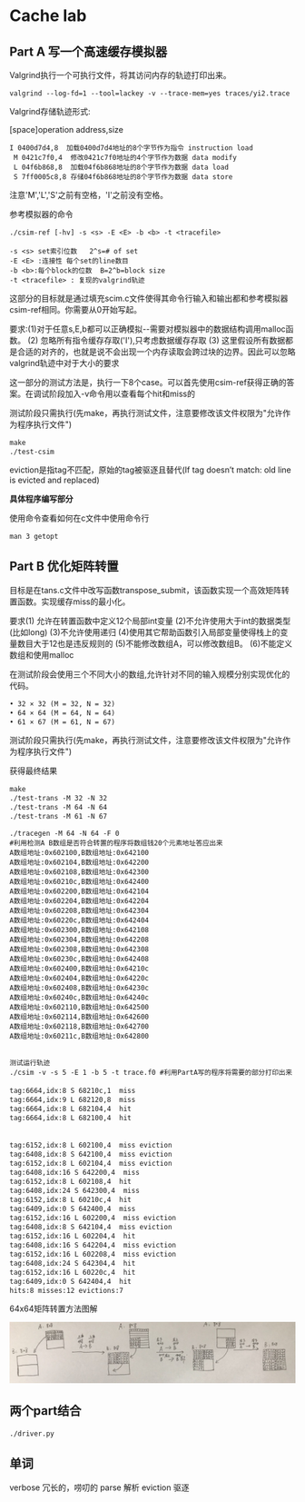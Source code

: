 # Cache lab

## Part A 写一个高速缓存模拟器

Valgrind执行一个可执行文件，将其访问内存的轨迹打印出来。

```
valgrind --log-fd=1 --tool=lackey -v --trace-mem=yes traces/yi2.trace
```

Valgrind存储轨迹形式:

[space]operation address,size

```
I 0400d7d4,8  加载0400d7d4地址的8个字节作为指令 instruction load
 M 0421c7f0,4  修改0421c7f0地址的4个字节作为数据 data modify
 L 04f6b868,8  加载04f6b868地址的8个字节作为数据 data load 
 S 7ff0005c8,8 存储04f6b868地址的8个字节作为数据 data store
```
注意'M','L','S'之前有空格，'I'之前没有空格。

参考模拟器的命令

```
./csim-ref [-hv] -s <s> -E <E> -b <b> -t <tracefile>

-s <s> set索引位数   2^s=# of set
-E <E> :连接性 每个set的line数目
-b <b>:每个block的位数  B=2^b=block size
-t <tracefile> : 复现的valgrind轨迹 
```

这部分的目标就是通过填充scim.c文件使得其命令行输入和输出都和参考模拟器csim-ref相同。你需要从0开始写起。

要求:(1)对于任意s,E,b都可以正确模拟--需要对模拟器中的数据结构调用malloc函数。
(2) 忽略所有指令缓存存取('I'),只考虑数据缓存存取
(3) 这里假设所有数据都是合适的对齐的，也就是说不会出现一个内存读取会跨过块的边界。因此可以忽略valgrind轨迹中对于大小的要求

这一部分的测试方法是，执行一下8个case。可以首先使用csim-ref获得正确的答案。在调试阶段加入-v命令用以查看每个hit和miss的



测试阶段只需执行(先make，再执行测试文件，注意要修改该文件权限为"允许作为程序执行文件")

```
make
./test-csim
```

eviction是指tag不匹配，原始的tag被驱逐且替代(If tag doesn’t match: old line is evicted and replaced)

**具体程序编写部分**

使用命令查看如何在c文件中使用命令行
```
man 3 getopt
```




## Part B 优化矩阵转置

目标是在tans.c文件中改写函数transpose_submit，该函数实现一个高效矩阵转置函数。实现缓存miss的最小化。

要求(1) 允许在转置函数中定义12个局部int变量
(2)不允许使用大于int的数据类型(比如long)
(3)不允许使用递归
(4)使用其它帮助函数引入局部变量使得栈上的变量数目大于12也是违反规则的 
(5)不能修改数组A，可以修改数组B。
(6)不能定义数组和使用malloc

在测试阶段会使用三个不同大小的数组,允许针对不同的输入规模分别实现优化的代码。
```
• 32 × 32 (M = 32, N = 32)
• 64 × 64 (M = 64, N = 64)
• 61 × 67 (M = 61, N = 67)
```

测试阶段只需执行(先make，再执行测试文件，注意要修改该文件权限为"允许作为程序执行文件")



获得最终结果
```
make
./test-trans -M 32 -N 32
./test-trans -M 64 -N 64
./test-trans -M 61 -N 67
```

```
./tracegen -M 64 -N 64 -F 0 
#利用检测A B数组是否符合转置的程序将数组钱20个元素地址答应出来
A数组地址:0x602100,B数组地址:0x642100
A数组地址:0x602104,B数组地址:0x642200
A数组地址:0x602108,B数组地址:0x642300
A数组地址:0x60210c,B数组地址:0x642400
A数组地址:0x602200,B数组地址:0x642104
A数组地址:0x602204,B数组地址:0x642204
A数组地址:0x602208,B数组地址:0x642304
A数组地址:0x60220c,B数组地址:0x642404
A数组地址:0x602300,B数组地址:0x642108
A数组地址:0x602304,B数组地址:0x642208
A数组地址:0x602308,B数组地址:0x642308
A数组地址:0x60230c,B数组地址:0x642408
A数组地址:0x602400,B数组地址:0x64210c
A数组地址:0x602404,B数组地址:0x64220c
A数组地址:0x602408,B数组地址:0x64230c
A数组地址:0x60240c,B数组地址:0x64240c
A数组地址:0x602110,B数组地址:0x642500
A数组地址:0x602114,B数组地址:0x642600
A数组地址:0x602118,B数组地址:0x642700
A数组地址:0x60211c,B数组地址:0x642800
```

```

测试运行轨迹
./csim -v -s 5 -E 1 -b 5 -t trace.f0 #利用PartA写的程序将需要的部分打印出来

tag:6664,idx:8 S 68210c,1  miss
tag:6664,idx:9 L 682120,8  miss
tag:6664,idx:8 L 682104,4  hit
tag:6664,idx:8 L 682100,4  hit


tag:6152,idx:8 L 602100,4  miss eviction
tag:6408,idx:8 S 642100,4  miss eviction
tag:6152,idx:8 L 602104,4  miss eviction
tag:6408,idx:16 S 642200,4  miss
tag:6152,idx:8 L 602108,4  hit
tag:6408,idx:24 S 642300,4  miss
tag:6152,idx:8 L 60210c,4  hit
tag:6409,idx:0 S 642400,4  miss
tag:6152,idx:16 L 602200,4  miss eviction
tag:6408,idx:8 S 642104,4  miss eviction
tag:6152,idx:16 L 602204,4  hit
tag:6408,idx:16 S 642204,4  miss eviction
tag:6152,idx:16 L 602208,4  miss eviction
tag:6408,idx:24 S 642304,4  hit
tag:6152,idx:16 L 60220c,4  hit
tag:6409,idx:0 S 642404,4  hit
hits:8 misses:12 evictions:7
```
64x64矩阵转置方法图解

![](PartB-2.jpg)

## 两个part结合

```
./driver.py

```

## 单词
verbose 冗长的，唠叨的
parse 解析
eviction 驱逐